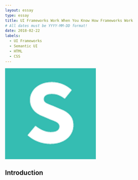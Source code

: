 ```yaml
---
layout: essay
type: essay
title: UI Frameworks Work When You Know How Frameworks Work
# All dates must be YYYY-MM-DD format!
date: 2018-02-22
labels:
  - UI Frameworks
  - Semantic UI
  - HTML
  - CSS
---
```

<img class="ui image" src="../images/semanticUI.png">

## Introduction
